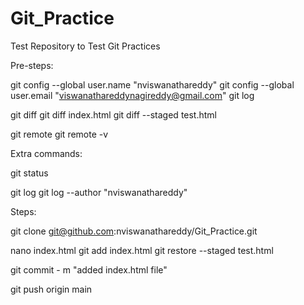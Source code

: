 # Git_Practice
Test Repository to Test Git Practices


Pre-steps:

git config --global user.name "nviswanathareddy"
git config --global user.email "viswanathareddynagireddy@gmail.com"
git log

git diff
git diff index.html
git diff --staged test.html

git remote
git remote -v


Extra commands:

git status

git log
git log --author "nviswanathareddy"

Steps:

git clone git@github.com:nviswanathareddy/Git_Practice.git

nano index.html
git add index.html
git restore --staged test.html

git commit - m "added index.html file"

git push origin main

